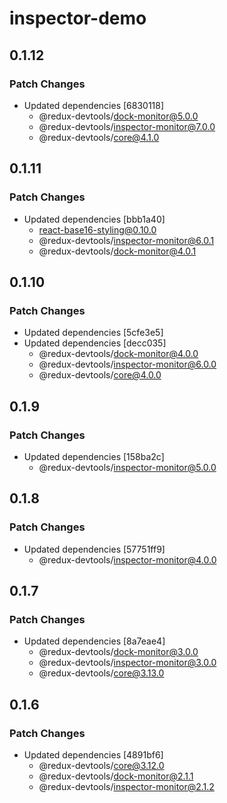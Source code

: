 # inspector-demo

## 0.1.12

### Patch Changes

- Updated dependencies [6830118]
  - @redux-devtools/dock-monitor@5.0.0
  - @redux-devtools/inspector-monitor@7.0.0
  - @redux-devtools/core@4.1.0

## 0.1.11

### Patch Changes

- Updated dependencies [bbb1a40]
  - react-base16-styling@0.10.0
  - @redux-devtools/inspector-monitor@6.0.1
  - @redux-devtools/dock-monitor@4.0.1

## 0.1.10

### Patch Changes

- Updated dependencies [5cfe3e5]
- Updated dependencies [decc035]
  - @redux-devtools/dock-monitor@4.0.0
  - @redux-devtools/inspector-monitor@6.0.0
  - @redux-devtools/core@4.0.0

## 0.1.9

### Patch Changes

- Updated dependencies [158ba2c]
  - @redux-devtools/inspector-monitor@5.0.0

## 0.1.8

### Patch Changes

- Updated dependencies [57751ff9]
  - @redux-devtools/inspector-monitor@4.0.0

## 0.1.7

### Patch Changes

- Updated dependencies [8a7eae4]
  - @redux-devtools/dock-monitor@3.0.0
  - @redux-devtools/inspector-monitor@3.0.0
  - @redux-devtools/core@3.13.0

## 0.1.6

### Patch Changes

- Updated dependencies [4891bf6]
  - @redux-devtools/core@3.12.0
  - @redux-devtools/dock-monitor@2.1.1
  - @redux-devtools/inspector-monitor@2.1.2
